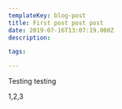 ```yaml
---
templateKey: blog-post
title: First post post post
date: 2019-07-16T13:07:19.000Z
description:

tags:

---
```


Testing testing

1,2,3